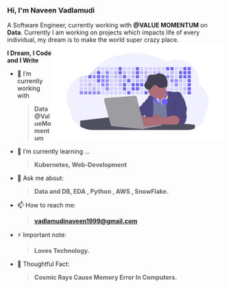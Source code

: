 
### Hi, I'm Naveen Vadlamudi 

A Software Engineer, currently working with **@VALUE MOMENTUM** on **Data**.
Currently I am working on projects which impacts life of every individual, 
my dream is to make the world super crazy place.
<img align="right" src="undraw_developer_activity_bv83.png" alt="server-push-data" width=400px />

**I Dream, I Code and I Write**


- 🔭 I’m currently working with 
     > **Data@ValueMomentum**  
- 🌱 I’m currently learning ... 
     > **Kubernetes, Web-Development**
- 💬 Ask me about: 
  > **Data and DB, EDA , Python , AWS , SnowFlake.**
- 📫 How to reach me:
     >  **vadlamudinaveen1999@gmail.com**
- ⚡ Important note: 
  > **Loves Technology.** 
- 🤔 Thoughtful Fact:
  > **Cosmic Rays Cause Memory Error In Computers.**
  
 




